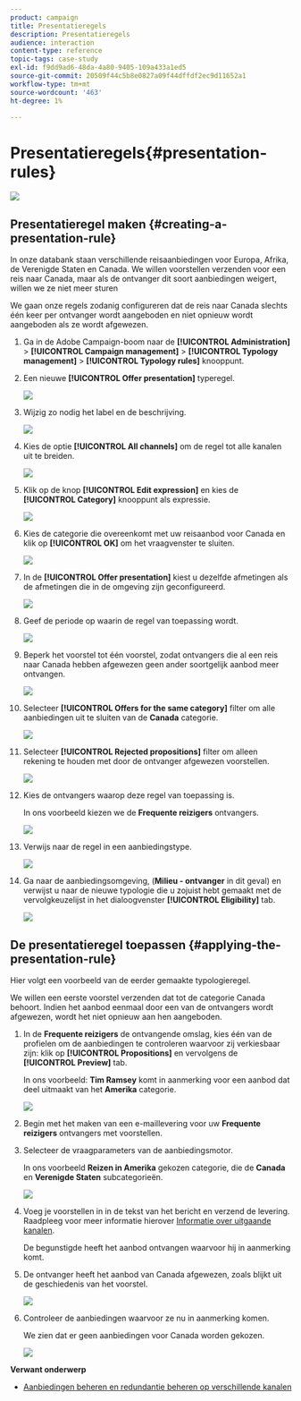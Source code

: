 ```yaml
---
product: campaign
title: Presentatieregels
description: Presentatieregels
audience: interaction
content-type: reference
topic-tags: case-study
exl-id: f9dd9ad6-48da-4a80-9405-109a433a1ed5
source-git-commit: 20509f44c5b8e0827a09f44dffdf2ec9d11652a1
workflow-type: tm+mt
source-wordcount: '463'
ht-degree: 1%

---
```


# Presentatieregels{#presentation-rules}

![](../../assets/v7-only.svg)

## Presentatieregel maken {#creating-a-presentation-rule}

In onze databank staan verschillende reisaanbiedingen voor Europa, Afrika, de Verenigde Staten en Canada. We willen voorstellen verzenden voor een reis naar Canada, maar als de ontvanger dit soort aanbiedingen weigert, willen we ze niet meer sturen

We gaan onze regels zodanig configureren dat de reis naar Canada slechts één keer per ontvanger wordt aangeboden en niet opnieuw wordt aangeboden als ze wordt afgewezen.

1. Ga in de Adobe Campaign-boom naar de **[!UICONTROL Administration]** > **[!UICONTROL Campaign management]** > **[!UICONTROL Typology management]** > **[!UICONTROL Typology rules]** knooppunt.
1. Een nieuwe **[!UICONTROL Offer presentation]** typeregel.

   ![](assets/offer_typology_example_001.png)

1. Wijzig zo nodig het label en de beschrijving.

   ![](assets/offer_typology_example_002.png)

1. Kies de optie **[!UICONTROL All channels]** om de regel tot alle kanalen uit te breiden.

   ![](assets/offer_typology_example_003.png)

1. Klik op de knop **[!UICONTROL Edit expression]** en kies de **[!UICONTROL Category]** knooppunt als expressie.

   ![](assets/offer_typology_example_004.png)

1. Kies de categorie die overeenkomt met uw reisaanbod voor Canada en klik op **[!UICONTROL OK]** om het vraagvenster te sluiten.

   ![](assets/offer_typology_example_005.png)

1. In de **[!UICONTROL Offer presentation]** kiest u dezelfde afmetingen als de afmetingen die in de omgeving zijn geconfigureerd.

   ![](assets/offer_typology_example_006.png)

1. Geef de periode op waarin de regel van toepassing wordt.

   ![](assets/offer_typology_example_007.png)

1. Beperk het voorstel tot één voorstel, zodat ontvangers die al een reis naar Canada hebben afgewezen geen ander soortgelijk aanbod meer ontvangen.

   ![](assets/offer_typology_example_008.png)

1. Selecteer **[!UICONTROL Offers for the same category]** filter om alle aanbiedingen uit te sluiten van de **Canada** categorie.

   ![](assets/offer_typology_example_020.png)

1. Selecteer **[!UICONTROL Rejected propositions]** filter om alleen rekening te houden met door de ontvanger afgewezen voorstellen.

   ![](assets/offer_typology_example_021.png)

1. Kies de ontvangers waarop deze regel van toepassing is.

   In ons voorbeeld kiezen we de **Frequente reizigers** ontvangers.

   ![](assets/offer_typology_example_009.png)

1. Verwijs naar de regel in een aanbiedingstype.

   ![](assets/offer_typology_example_013.png)

1. Ga naar de aanbiedingsomgeving, (**Milieu - ontvanger** in dit geval) en verwijst u naar de nieuwe typologie die u zojuist hebt gemaakt met de vervolgkeuzelijst in het dialoogvenster **[!UICONTROL Eligibility]** tab.

   ![](assets/offer_typology_example_014.png)

## De presentatieregel toepassen {#applying-the-presentation-rule}

Hier volgt een voorbeeld van de eerder gemaakte typologieregel.

We willen een eerste voorstel verzenden dat tot de categorie Canada behoort. Indien het aanbod eenmaal door een van de ontvangers wordt afgewezen, wordt het niet opnieuw aan hen aangeboden.

1. In de **Frequente reizigers** de ontvangende omslag, kies één van de profielen om de aanbiedingen te controleren waarvoor zij verkiesbaar zijn: klik op **[!UICONTROL Propositions]** en vervolgens de **[!UICONTROL Preview]** tab.

   In ons voorbeeld: **Tim Ramsey** komt in aanmerking voor een aanbod dat deel uitmaakt van het **Amerika** categorie.

   ![](assets/offer_typology_example_015.png)

1. Begin met het maken van een e-maillevering voor uw **Frequente reizigers** ontvangers met voorstellen.
1. Selecteer de vraagparameters van de aanbiedingsmotor.

   In ons voorbeeld **Reizen in Amerika** gekozen categorie, die de **Canada** en **Verenigde Staten** subcategorieën.

   ![](assets/offer_typology_example_016.png)

1. Voeg je voorstellen in in de tekst van het bericht en verzend de levering. Raadpleeg voor meer informatie hierover [Informatie over uitgaande kanalen](../../interaction/using/about-outbound-channels.md).

   De begunstigde heeft het aanbod ontvangen waarvoor hij in aanmerking komt.

1. De ontvanger heeft het aanbod van Canada afgewezen, zoals blijkt uit de geschiedenis van het voorstel.

   ![](assets/offer_typology_example_018.png)

1. Controleer de aanbiedingen waarvoor ze nu in aanmerking komen.

   We zien dat er geen aanbiedingen voor Canada worden gekozen.

   ![](assets/offer_typology_example_019.png)

**Verwant onderwerp**

* [Aanbiedingen beheren en redundantie beheren op verschillende kanalen](https://helpx.adobe.com/campaign/kb/simplifying-campaign-management-acc.html#Manageoffersandcontrolredundancyacrosschannels)
